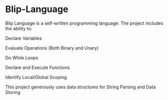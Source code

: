 # Blip-Language

Blip Language is a self-written programming language:
The project includes the ability to:

Declare Variables

Evaluate Operations (Both Binary and Unary)

Do While Loops

Declare and Execute Functions

Identify Local/Global Scoping


This project generously uses data structures for String Parsing and Data Storing
